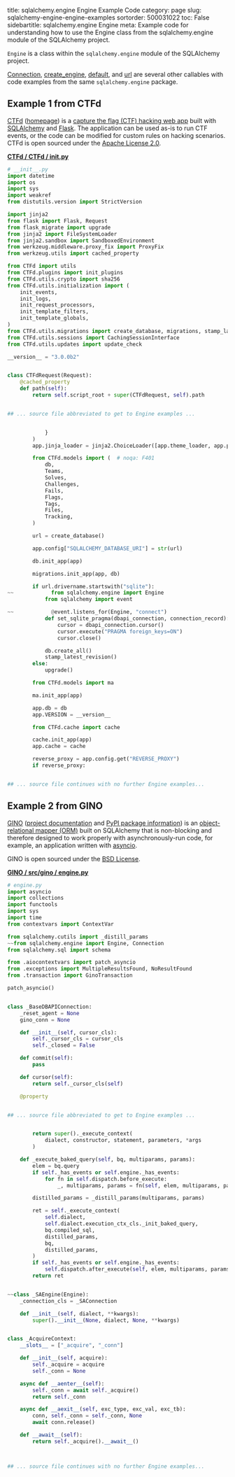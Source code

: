 title: sqlalchemy.engine Engine Example Code
category: page
slug: sqlalchemy-engine-engine-examples
sortorder: 500031022
toc: False
sidebartitle: sqlalchemy.engine Engine
meta: Example code for understanding how to use the Engine class from the sqlalchemy.engine module of the SQLAlchemy project.


`Engine` is a class within the `sqlalchemy.engine` module of the SQLAlchemy project.

<a href="/sqlalchemy-engine-connection-examples.html">Connection</a>,
<a href="/sqlalchemy-engine-create-engine-examples.html">create_engine</a>,
<a href="/sqlalchemy-engine-default-examples.html">default</a>,
and <a href="/sqlalchemy-engine-url-examples.html">url</a>
are several other callables with code examples from the same `sqlalchemy.engine` package.

## Example 1 from CTFd
[CTFd](https://github.com/CTFd/CTFd)
([homepage](https://ctfd.io/)) is a
[capture the flag (CTF) hacking web app](https://cybersecurity.att.com/blogs/security-essentials/capture-the-flag-ctf-what-is-it-for-a-newbie)
built with [SQLAlchemy](/sqlalchemy.html) and [Flask](/flask.html).
The application can be used as-is to run CTF events, or the code can be
modified for custom rules on hacking scenarios. CTFd is open sourced under the
[Apache License 2.0](https://github.com/CTFd/CTFd/blob/master/LICENSE).

[**CTFd / CTFd / __init__.py**](https://github.com/CTFd/CTFd/blob/master/./CTFd/__init__.py)

```python
# __init__.py
import datetime
import os
import sys
import weakref
from distutils.version import StrictVersion

import jinja2
from flask import Flask, Request
from flask_migrate import upgrade
from jinja2 import FileSystemLoader
from jinja2.sandbox import SandboxedEnvironment
from werkzeug.middleware.proxy_fix import ProxyFix
from werkzeug.utils import cached_property

from CTFd import utils
from CTFd.plugins import init_plugins
from CTFd.utils.crypto import sha256
from CTFd.utils.initialization import (
    init_events,
    init_logs,
    init_request_processors,
    init_template_filters,
    init_template_globals,
)
from CTFd.utils.migrations import create_database, migrations, stamp_latest_revision
from CTFd.utils.sessions import CachingSessionInterface
from CTFd.utils.updates import update_check

__version__ = "3.0.0b2"


class CTFdRequest(Request):
    @cached_property
    def path(self):
        return self.script_root + super(CTFdRequest, self).path


## ... source file abbreviated to get to Engine examples ...


            }
        )
        app.jinja_loader = jinja2.ChoiceLoader([app.theme_loader, app.plugin_loader])

        from CTFd.models import (  # noqa: F401
            db,
            Teams,
            Solves,
            Challenges,
            Fails,
            Flags,
            Tags,
            Files,
            Tracking,
        )

        url = create_database()

        app.config["SQLALCHEMY_DATABASE_URI"] = str(url)

        db.init_app(app)

        migrations.init_app(app, db)

        if url.drivername.startswith("sqlite"):
~~            from sqlalchemy.engine import Engine
            from sqlalchemy import event

~~            @event.listens_for(Engine, "connect")
            def set_sqlite_pragma(dbapi_connection, connection_record):
                cursor = dbapi_connection.cursor()
                cursor.execute("PRAGMA foreign_keys=ON")
                cursor.close()

            db.create_all()
            stamp_latest_revision()
        else:
            upgrade()

        from CTFd.models import ma

        ma.init_app(app)

        app.db = db
        app.VERSION = __version__

        from CTFd.cache import cache

        cache.init_app(app)
        app.cache = cache

        reverse_proxy = app.config.get("REVERSE_PROXY")
        if reverse_proxy:


## ... source file continues with no further Engine examples...

```


## Example 2 from GINO
[GINO](https://github.com/fantix/gino)
([project documentation](https://python-gino.readthedocs.io/en/latest/)
and
[PyPI package information](https://pypi.org/project/gino/))
is an [object-relational mapper (ORM)](/object-relational-mappers-orms.html)
built on SQLAlchemy that is non-blocking and therefore designed to work properly
with asynchronously-run code, for example, an application written with
[asyncio](https://docs.python.org/3/library/asyncio.html).

GINO is open sourced under the [BSD License](https://github.com/python-gino/gino/blob/master/LICENSE).

[**GINO / src/gino / engine.py**](https://github.com/python-gino/gino/blob/master/src/gino/./engine.py)

```python
# engine.py
import asyncio
import collections
import functools
import sys
import time
from contextvars import ContextVar

from sqlalchemy.cutils import _distill_params
~~from sqlalchemy.engine import Engine, Connection
from sqlalchemy.sql import schema

from .aiocontextvars import patch_asyncio
from .exceptions import MultipleResultsFound, NoResultFound
from .transaction import GinoTransaction

patch_asyncio()


class _BaseDBAPIConnection:
    _reset_agent = None
    gino_conn = None

    def __init__(self, cursor_cls):
        self._cursor_cls = cursor_cls
        self._closed = False

    def commit(self):
        pass

    def cursor(self):
        return self._cursor_cls(self)

    @property


## ... source file abbreviated to get to Engine examples ...


        return super()._execute_context(
            dialect, constructor, statement, parameters, *args
        )

    def _execute_baked_query(self, bq, multiparams, params):
        elem = bq.query
        if self._has_events or self.engine._has_events:
            for fn in self.dispatch.before_execute:
                _, multiparams, params = fn(self, elem, multiparams, params)

        distilled_params = _distill_params(multiparams, params)

        ret = self._execute_context(
            self.dialect,
            self.dialect.execution_ctx_cls._init_baked_query,
            bq.compiled_sql,
            distilled_params,
            bq,
            distilled_params,
        )
        if self._has_events or self.engine._has_events:
            self.dispatch.after_execute(self, elem, multiparams, params, ret)
        return ret


~~class _SAEngine(Engine):
    _connection_cls = _SAConnection

    def __init__(self, dialect, **kwargs):
        super().__init__(None, dialect, None, **kwargs)


class _AcquireContext:
    __slots__ = ["_acquire", "_conn"]

    def __init__(self, acquire):
        self._acquire = acquire
        self._conn = None

    async def __aenter__(self):
        self._conn = await self._acquire()
        return self._conn

    async def __aexit__(self, exc_type, exc_val, exc_tb):
        conn, self._conn = self._conn, None
        await conn.release()

    def __await__(self):
        return self._acquire().__await__()



## ... source file continues with no further Engine examples...

```


